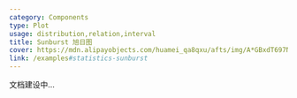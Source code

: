 ```yaml
---
category: Components
type: Plot
usage: distribution,relation,interval
title: Sunburst 旭日图
cover: https://mdn.alipayobjects.com/huamei_qa8qxu/afts/img/A*GBxdT697NYQAAAAAAAAAAAAADmJ7AQ/original
link: /examples#statistics-sunburst
---
```


文档建设中...

